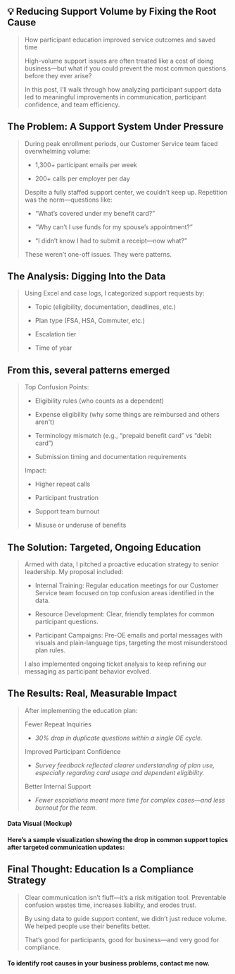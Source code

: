 ## 💡 Reducing Support Volume by Fixing the Root Cause

> How participant education improved service outcomes and saved time
>
> High-volume support issues are often treated like a cost of doing business—but what if you could prevent the most common questions before they ever arise?
>
> In this post, I’ll walk through how analyzing participant support data led to meaningful improvements in communication, participant confidence, and team efficiency.
> 

## The Problem: A Support System Under Pressure

> During peak enrollment periods, our Customer Service team faced overwhelming volume:
> 
> * 1,300+ participant emails per week
> 
> * 200+ calls per employer per day
> 
> Despite a fully staffed support center, we couldn’t keep up. Repetition was the norm—questions like:
>
> * “What’s covered under my benefit card?”
> 
> * “Why can’t I use funds for my spouse’s appointment?”
> 
> * “I didn’t know I had to submit a receipt—now what?”
> 
> These weren’t one-off issues. They were patterns.
> 

## The Analysis: Digging Into the Data

> Using Excel and case logs, I categorized support requests by:
>
> * Topic (eligibility, documentation, deadlines, etc.)
> 
> * Plan type (FSA, HSA, Commuter, etc.)
> 
> * Escalation tier
> 
> * Time of year
>

## From this, several patterns emerged

> Top Confusion Points:
>
> * Eligibility rules (who counts as a dependent)
>
> * Expense eligibility (why some things are reimbursed and others aren't)
>
> * Terminology mismatch (e.g., “prepaid benefit card” vs “debit card”)
>
> * Submission timing and documentation requirements
> 
> Impact:
>
> * Higher repeat calls
> 
> * Participant frustration
> 
> * Support team burnout
> 
> * Misuse or underuse of benefits
>   

## The Solution: Targeted, Ongoing Education

> Armed with data, I pitched a proactive education strategy to senior leadership. My proposal included:
> 
> * Internal Training: Regular education meetings for our Customer Service team focused on top confusion areas identified in the data.
> 
> * Resource Development: Clear, friendly templates for common participant questions.
> 
> * Participant Campaigns: Pre-OE emails and portal messages with visuals and plain-language tips, targeting the most misunderstood plan rules.
> 
> I also implemented ongoing ticket analysis to keep refining our messaging as participant behavior evolved.
> 

## The Results: Real, Measurable Impact

> After implementing the education plan:
>
> Fewer Repeat Inquiries
> 
> * *30% drop in duplicate questions within a single OE cycle.*
> 
> Improved Participant Confidence
>
> * *Survey feedback reflected clearer understanding of plan use, especially regarding card usage and dependent eligibility.*
> 
> Better Internal Support
>
> * *Fewer escalations meant more time for complex cases—and less burnout for the team.*
> 

#### Data Visual (Mockup)
#### Here’s a sample visualization showing the drop in common support topics after targeted communication updates:

## Final Thought: Education Is a Compliance Strategy

> Clear communication isn’t fluff—it’s a risk mitigation tool. Preventable confusion wastes time, increases liability, and erodes trust.
>
> By using data to guide support content, we didn’t just reduce volume. We helped people use their benefits better.
>
> That’s good for participants, good for business—and very good for compliance.
>

#### To identify root causes in your business problems, contact me now.

